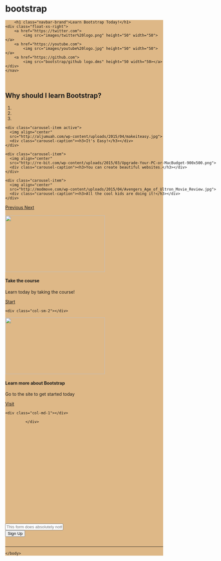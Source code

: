 # bootstrap
<html>
    <head>
        <script src="https://ajax.googleapis.com/ajax/libs/jquery/3.1.1/jquery.min.js"></script>
        <link rel="stylesheet" href="https://maxcdn.bootstrapcdn.com/bootstrap/4.0.0/css/bootstrap.min.css" integrity="sha384-Gn5384xqQ1aoWXA+058RXPxPg6fy4IWvTNh0E263XmFcJlSAwiGgFAW/dAiS6JXm" crossorigin="anonymous"></head>
    <body>
    <nav class="navbar navbar-dark" style="background-color: burlywood">
        
        <h1 class="navbar-brand">Learn Bootstrap Today!</h1>
    <div class="float-xs-right">
        <a href="https://twitter.com">
            <img src="images/twitter%20logo.png" height="50" width="50"></a>
        <a href="https://youtube.com">
            <img src="images/youtube%20logo.jpg" height="50" width="50"></a>
        <a href="https://github.com">
            <img src="bootstrap/github logo.dms" height="50 width="50></a>
    </div>
    </nav>
<br>
<div class="col-md-1"></div>
        <div class="col-xl-10">
<h2>Why should I learn Bootstrap?</h2>
    <div id="demoCarousel" class="carousel slide" data-ride="carousel" style="width: 900px; margin: 0 auto">
  <ol class="carousel-indicators">
    <li data-target="#demoCarousel" data-slide-to="0" class="active"></li>
    <li data-target="#demoCarousel" data-slide-to="1"></li>
    <li data-target="#demoCarousel" data-slide-to="2"></li>
  </ol>
        
<div class="carousel-inner" role="listbox" >

    <div class="carousel-item active">
      <img align="center"
      src="http://aljumuah.com/wp-content/uploads/2015/04/makeiteasy.jpg">
      <div class="carousel-caption"><h3>It's Easy!</h3></div>
    </div>

    <div class="carousel-item">
      <img align="center"
      src="http://re-bit.com/wp-content/uploads/2015/03/Upgrade-Your-PC-or-MacBudget-900x500.png">
      <div class="carousel-caption"><h3>You can create beautiful websites.</h3></div>
    </div>

    <div class="carousel-item">
      <img align="center"
      src="http://modmove.com/wp-content/uploads/2015/04/Avengers_Age_of_Ultron_Movie_Review.jpg">
      <div class="carousel-caption"><h3>All the cool kids are doing it!</h3></div>
    </div>

  </div>

  <a class="left carousel-control" href="#demoCarousel" role="button" data-slide="prev">
    <span class="icon-prev" aria-hidden="true"></span>
    <span class="sr-only">Previous</span>
  </a>

  <a class="right carousel-control" href="#demoCarousel" role="button" data-slide="next">
    <span class="icon-next" aria-hidden="true"></span>
    <span class="sr-only">Next</span>
  </a>
</div>
            <br></div>
<div class="col-md-1"></div>
            
<div class="card col-xl-4">
        <img class = "card-img-top" src="https://udemy-images.udemy.com/course/750x422/1033680_d4f2.jpg" height ="180" width="318">
    <div class="card-block">
        <h4 class="card-title">Take the course</h4>
        <p class="card-text">Learn today by taking the course!</p>
        <a href="www.udemy.com" class="btn btn-primary">Start</a>
    </div>
    
    <div class="col-sm-2"></div>
    
<div class="card">
        <img class = "card-img-top" src="https://academy.zenva.com/wp-content/uploads/2014/08/Bootstrap-3.jpg" height ="180" width="318">
    <div class="card-block">
        <h4 class="card-title">Learn more about Bootstrap</h4>
        <p class="card-text">Go to the site to get started today</p>
        <a href="www.v4-alpha.getbootstrap.com/components" class="btn btn-primary">Visit</a>
    </div>  
    
    <div class="col-md-1"></div>

             </div>
<br><br><br><br><br><br><br><br><br><br><br><br><br><br><br><br><br>        
<div class="form-group">
    <div class="col-lg-10">
    <input type="text" class="form-control" placeholder="This form does absolutely nothing"></div>
  <button class="btn btn-primary">Sign Up</button>
</form> 
<br><br>
<hr>
</div>
    <div class="col-md-1"></div>



    </body>
</html>

